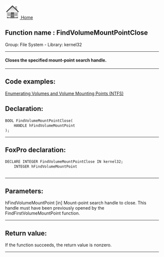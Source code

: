 [<img src="../../images/home.png"> Home ](https://github.com/VFPX/Win32API)  

## Function name : FindVolumeMountPointClose
Group: File System - Library: kernel32    
***  


#### Closes the specified mount-point search handle.
***  


## Code examples:
[Enumerating Volumes and Volume Mounting Points (NTFS)](../../samples/sample_087.md)  

## Declaration:
```foxpro  
BOOL FindVolumeMountPointClose(
	HANDLE hFindVolumeMountPoint
);  
```  
***  


## FoxPro declaration:
```foxpro  
DECLARE INTEGER FindVolumeMountPointClose IN kernel32;
	INTEGER hFindVolumeMountPoint
  
```  
***  


## Parameters:
hFindVolumeMountPoint 
[in] Mount-point search handle to close. This handle must have been previously opened by the FindFirstVolumeMountPoint function.   
***  


## Return value:
If the function succeeds, the return value is nonzero.  
***  

